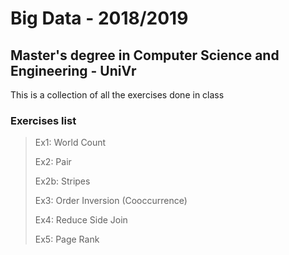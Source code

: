 <h1>Big Data - 2018/2019</h1>
<h2>Master's degree in Computer Science and Engineering - UniVr</h2>

<p>This is a collection of all the exercises done in class</p>

<h3>Exercises list</h3>

<blockquote>
    <p>Ex1: World Count</p>
    <p>Ex2: Pair</p>
    <p>Ex2b: Stripes</p>
    <p>Ex3: Order Inversion (Cooccurrence)</p>
    <p>Ex4: Reduce Side Join</p>
    <p>Ex5: Page Rank</p>
</blockquote>
